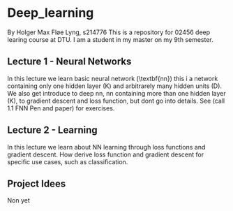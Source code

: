 # Deep_learning
By Holger Max Fløe Lyng, s214776
This is a repository for 02456 deep learing course at DTU. I am a student in my master on my 9th semester.

## Lecture 1 - Neural Networks
In this lecture we learn basic neural network (\textbf{nn}) this i a network containing only one hidden layer (K) and arbitrarely many hidden units (D). We also get introduce to deep nn, nn containing more than one hidden layer (K), to gradient descent and loss function, but dont go into details. See (call 1.1 FNN Pen and paper) for exercises.

## Lecture 2 - Learning
In this lecture we learn about NN learning through loss functions and gradient descent. How derive loss function and gradient descent for specific use cases, such as classification. 


## Project Idees
Non yet